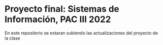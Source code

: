 # Proyecto final: Sistemas de Información, PAC III 2022

En este repositorio se estaran subiendo las actualizaciones del proyecto de la clase